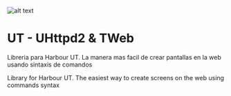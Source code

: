 ﻿![alt text](https://i.postimg.cc/jq4D6y0F/twebuhttpd2.jpg)

UT - UHttpd2 & TWeb
====================

Libreria para Harbour UT. La manera mas facil de crear pantallas en la web usando sintaxis de comandos

Library for Harbour UT. The easiest way to create screens on the web using commands syntax
